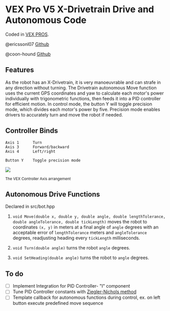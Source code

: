 # VEX Pro V5 X-Drivetrain Drive and Autonomous Code

Coded in [VEX PROS](https://pros.cs.purdue.edu/v5/api/cpp/index.html).

@ericssonl07 [Github](https://github.com/ericssonl07)

@coon-hound [Github](https://github.com/coon-hound)

## Features
As the robot has an X-Drivetrain, it is very manoeuvrable and can strafe in any direction without turning.
The Drivetrain autonomous Move function uses the current GPS coordinates and yaw to calculate each motor's
power individually with trigonometric functions, then feeds it into a PID controller for efficient motion.
In control mode, the button Y will toggle precision mode, which divides each motor's power by five. Precision
mode enables drivers to accurately turn and move the robot if needed.

## Controller Binds
```
Axis 1      Turn
Axis 3      Forward/backward
Axis 4      Left/right

Button Y    Toggle precision mode
```
![](https://kb.vex.com/hc/article_attachments/360042385051/5dc33ee3d12f1.jpeg)

<sup>The VEX Controller Axis arrangement</sup>

## Autonomous Drive Functions
Declared in src/bot.hpp
1. `void Move(double x, double y, double angle, double lengthTolerance, double angleTolerance, double tickLength)` moves the robot to coordinates `(x, y)` in meters at a final angle of `angle` degrees with an acceptable error of `lengthTolerance` meters and `angleTolerance` degrees, readjusting heading every `tickLength` milliseconds.

2. `void Turn(double angle)` turns the robot `angle` degrees.

3. `void SetHeading(double angle)` turns the robot to `angle` degrees.

## To do
- [ ] Implement Integration for PID Controller- "I" component
- [ ] Tune PID Controller constants with [Ziegler-Nichols method](https://en.wikipedia.org/wiki/Ziegler-Nichols_method)
- [ ] Template callback for autonomous functions during control, ex. on left button execute predefined move sequence
